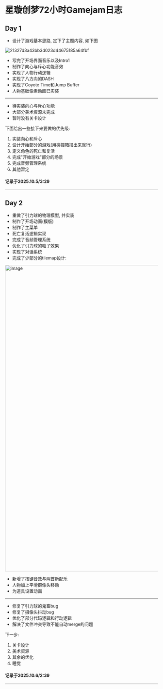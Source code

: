 # 星璇创梦72小时Gamejam日志

## Day 1

- 设计了游戏基本思路, 定下了主题内容, 如下图

![21327d3a43bb3d023d44675185a64fbf](https://github.com/user-attachments/assets/350fa1db-10c2-4b28-945e-2c68302e7969)

- 写完了开场界面音乐以及Intro1
- 制作了向心与斥心功能音效
- 实现了人物行动逻辑
- 实现了八方向的DASH
- 实现了Coyote Time和Jump Buffer
- 人物基础像素动画已实装

---

- 待实装向心与斥心功能
- 大部分美术资源未完成
- 暂时没有关卡设计

下面给出一些接下来要做的优先级:

1. 实装向心和斥心
2. 设计开始部分的游戏(用碰撞箱搭出来就行)
3. 定义角色的死亡和复活
4. 完成"开始游戏"部分的场景
5. 完成音频管理系统
6. 其他暂定

#### 记录于2025.10.5/3:29

---

## Day 2

- 重做了引力球的物理模型, 并实装
- 制作了开场动画(模版)
- 制作了主菜单
- 死亡复活逻辑实现
- 完成了音频管理系统
- 优化了引力球的粒子效果
- 实现了对话系统
- 完成了少部分的tilemap设计:
  
<img width="2035" height="1005" alt="image" src="https://github.com/user-attachments/assets/5ceeaea1-7b1f-437d-92e4-19845fc9f97d" />

- 新增了按键音效与两首新配乐
- 人物加上平滑摄像头移动
- 为道具设置动画

---

- 修复了引力球的鬼畜bug
- 修复了摄像头抖动bug
- 优化了部分代码逻辑和行动逻辑
- 解决了文件冲突导致不能自动merge的问题

下一步:
1. 关卡设计
2. 美术资源
3. 其余的优化
4. 睡觉

#### 记录于2025.10.6/2:39

---
